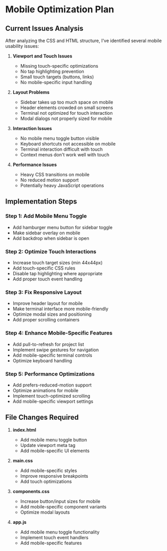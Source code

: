 # Mobile Optimization Plan

## Current Issues Analysis

After analyzing the CSS and HTML structure, I've identified several mobile usability issues:

1. **Viewport and Touch Issues**
   - Missing touch-specific optimizations
   - No tap highlighting prevention
   - Small touch targets (buttons, links)
   - No mobile-specific input handling

2. **Layout Problems**
   - Sidebar takes up too much space on mobile
   - Header elements crowded on small screens
   - Terminal not optimized for touch interaction
   - Modal dialogs not properly sized for mobile

3. **Interaction Issues**
   - No mobile menu toggle button visible
   - Keyboard shortcuts not accessible on mobile
   - Terminal interaction difficult with touch
   - Context menus don't work well with touch

4. **Performance Issues**
   - Heavy CSS transitions on mobile
   - No reduced motion support
   - Potentially heavy JavaScript operations

## Implementation Steps

### Step 1: Add Mobile Menu Toggle
- Add hamburger menu button for sidebar toggle
- Make sidebar overlay on mobile
- Add backdrop when sidebar is open

### Step 2: Optimize Touch Interactions
- Increase touch target sizes (min 44x44px)
- Add touch-specific CSS rules
- Disable tap highlighting where appropriate
- Add proper touch event handling

### Step 3: Fix Responsive Layout
- Improve header layout for mobile
- Make terminal interface more mobile-friendly
- Optimize modal sizes and positioning
- Add proper scrolling containers

### Step 4: Enhance Mobile-Specific Features
- Add pull-to-refresh for project list
- Implement swipe gestures for navigation
- Add mobile-specific terminal controls
- Optimize keyboard handling

### Step 5: Performance Optimizations
- Add prefers-reduced-motion support
- Optimize animations for mobile
- Implement touch-optimized scrolling
- Add mobile-specific viewport settings

## File Changes Required

1. **index.html**
   - Add mobile menu toggle button
   - Update viewport meta tag
   - Add mobile-specific UI elements

2. **main.css**
   - Add mobile-specific styles
   - Improve responsive breakpoints
   - Add touch optimizations

3. **components.css**
   - Increase button/input sizes for mobile
   - Add mobile-specific component variants
   - Optimize modal layouts

4. **app.js**
   - Add mobile menu toggle functionality
   - Implement touch event handlers
   - Add mobile-specific features